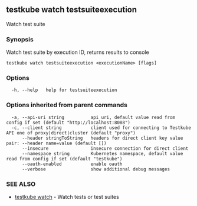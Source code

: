 <head>
  <meta name="docsearch:indexPrefix" content="reference-doc" />
</head>

## testkube watch testsuiteexecution

Watch test suite

### Synopsis

Watch test suite by execution ID, returns results to console

```
testkube watch testsuiteexecution <executionName> [flags]
```

### Options

```
  -h, --help   help for testsuiteexecution
```

### Options inherited from parent commands

```
  -a, --api-uri string          api uri, default value read from config if set (default "http://localhost:8088")
  -c, --client string           client used for connecting to Testkube API one of proxy|direct|cluster (default "proxy")
      --header stringToString   headers for direct client key value pair: --header name=value (default [])
      --insecure                insecure connection for direct client
      --namespace string        Kubernetes namespace, default value read from config if set (default "testkube")
      --oauth-enabled           enable oauth
      --verbose                 show additional debug messages
```

### SEE ALSO

- [testkube watch](testkube_watch.md) - Watch tests or test suites
